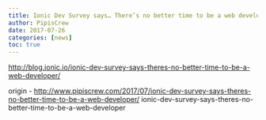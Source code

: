 ```yaml
---
title: Ionic Dev Survey says… There’s no better time to be a web developer
author: PipisCrew
date: 2017-07-26
categories: [news]
toc: true
---
```


http://blog.ionic.io/ionic-dev-survey-says-theres-no-better-time-to-be-a-web-developer/

origin - http://www.pipiscrew.com/2017/07/ionic-dev-survey-says-theres-no-better-time-to-be-a-web-developer/ ionic-dev-survey-says-theres-no-better-time-to-be-a-web-developer